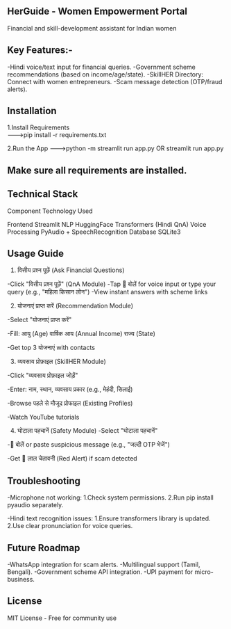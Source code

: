 ## HerGuide - Women Empowerment Portal
Financial and skill-development assistant for Indian women

## Key Features:-

-Hindi voice/text input for financial queries.
-Government scheme recommendations (based on income/age/state).
-SkillHER Directory: Connect with women entrepreneurs.
-Scam message detection (OTP/fraud alerts).
 
## Installation  

1.Install Requirements  
--->pip install -r requirements.txt

2.Run the App
--->python -m streamlit run app.py OR streamlit run app.py

## Make sure all requirements are installed.

## Technical Stack
Component	         Technology Used

Frontend	            Streamlit
NLP	                    HuggingFace Transformers (Hindi QnA)
Voice Processing	    PyAudio + SpeechRecognition
Database	            SQLite3


## Usage Guide
1. वित्तीय प्रश्न पूछें (Ask Financial Questions)

-Click "वित्तीय प्रश्न पूछें" (QnA Module)
-Tap 🎤 बोलें for voice input or type your query (e.g., "महिला किसान लोन")
-View instant answers with scheme links

2. योजनाएं प्राप्त करें (Recommendation Module)

-Select "योजनाएं प्राप्त करें"

-Fill:
आयु (Age)
वार्षिक आय (Annual Income)
राज्य (State)

-Get top 3 योजनाएं with contacts

3. व्यवसाय प्रोफ़ाइल (SkillHER Module)

-Click "व्यवसाय प्रोफ़ाइल जोड़ें"

-Enter: नाम, स्थान, व्यवसाय प्रकार (e.g., मेहंदी, सिलाई)

-Browse पहले से मौजूद प्रोफाइल (Existing Profiles)

-Watch YouTube tutorials 

4. घोटाला पहचानें (Safety Module)
-Select "घोटाला पहचानें"

-🎤 बोलें or paste suspicious message (e.g., "जल्दी OTP भेजें")

-Get 🛑 लाल चेतावनी (Red Alert) if scam detected


## Troubleshooting

-Microphone not working:
1.Check system permissions.
2.Run pip install pyaudio separately.

-Hindi text recognition issues:
1.Ensure transformers library is updated.
2.Use clear pronunciation for voice queries.


## Future Roadmap
-WhatsApp integration for scam alerts.
-Multilingual support (Tamil, Bengali).
-Government scheme API integration.
-UPI payment for micro-business.


## License
MIT License - Free for community use